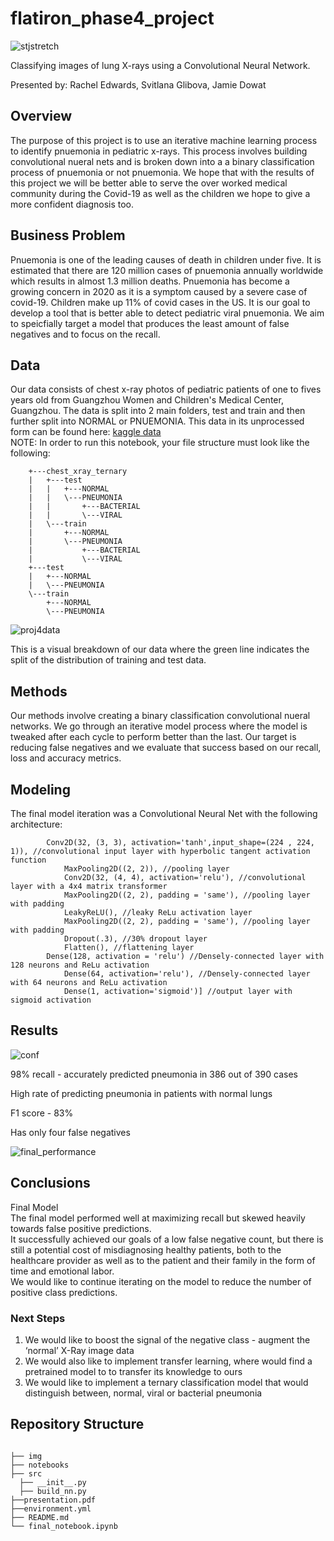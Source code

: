 # flatiron_phase4_project
![stjstretch](./img/stjstretch.JPG)

Classifying images of lung X-rays using a Convolutional Neural Network.


Presented by: Rachel Edwards, Svitlana Glibova, Jamie Dowat

## Overview
The purpose of this project is to use an iterative machine learning process to identify pnuemonia in pediatric x-rays. This process involves building convolutional nueral nets and is broken down into a a binary classification process of pnuemonia or not pnuemonia. We hope that with the results of this project we will be better able to serve the over worked medical community during the Covid-19 as well as the children we hope to give a more confident diagnosis too.


## Business Problem
Pnuemonia is one of the leading causes of death in children under five. It is estimated that there are 120 million cases of pnuemonia annually worldwide which results in almost 1.3 million deaths. Pnuemonia has become a growing concern in 2020 as it is a symptom caused by a severe case of covid-19. Children make up 11% of covid cases in the US. It is our goal to develop a tool that is better able to detect pediatric viral pnuemonia. We aim to speicfially target a model that produces the least amount of false negatives and to focus on the recall.

## Data
Our data consists of chest x-ray photos of pediatric patients of one to fives years old from Guangzhou Women and Children's Medical Center, Guangzhou. The data is split into 2 main folders, test and train and then further split into NORMAL or PNUEMONIA. This data in its unprocessed form can be found here: [kaggle data](https://www.kaggle.com/paultimothymooney/chest-xray-pneumonia)  
NOTE: In order to run this notebook, your file structure must look like the following:  
~~~
    +---chest_xray_ternary  
    |   +---test  
    |   |   +---NORMAL  
    |   |   \---PNEUMONIA
    |   |       +---BACTERIAL
    |   |       \---VIRAL
    |   \---train
    |       +---NORMAL
    |       \---PNEUMONIA
    |           +---BACTERIAL
    |           \---VIRAL
    +---test
    |   +---NORMAL
    |   \---PNEUMONIA
    \---train
        +---NORMAL
        \---PNEUMONIA
~~~ 

![proj4data](./img/proj4data.JPG)

This is a visual breakdown of our data where the green line indicates the split of the distribution of training and test data.

## Methods
Our methods involve creating a binary classification convolutional nueral networks. We go through an iterative model process where the model is tweaked after each cycle to perform better than the last. Our target is reducing false negatives and we evaluate that success based on our recall, loss and accuracy metrics. 

## Modeling  
The final model iteration was a Convolutional Neural Net with the following architecture:  
~~~
	    Conv2D(32, (3, 3), activation='tanh',input_shape=(224 , 224, 1)), //convolutional input layer with hyperbolic tangent activation function
            MaxPooling2D((2, 2)), //pooling layer
            Conv2D(32, (4, 4), activation='relu'), //convolutional layer with a 4x4 matrix transformer
            MaxPooling2D((2, 2), padding = 'same'), //pooling layer with padding
            LeakyReLU(), //leaky ReLu activation layer
            MaxPooling2D((2, 2), padding = 'same'), //pooling layer with padding
            Dropout(.3), //30% dropout layer 
            Flatten(), //flattening layer
	    Dense(128, activation = 'relu') //Densely-connected layer with 128 neurons and ReLu activation
            Dense(64, activation='relu'), //Densely-connected layer with 64 neurons and ReLu activation
            Dense(1, activation='sigmoid')] //output layer with sigmoid activation  
~~~
  
## Results
![conf](./img/conf.JPG)

98% recall - accurately predicted pneumonia in 386 out of 390 cases

High rate of predicting pneumonia in patients with normal lungs

F1 score - 83%

Has only four false negatives

![final_performance](./img/final_model_performance.png)


## Conclusions
Final Model  
The final model performed well at maximizing recall but skewed heavily towards false positive predictions.  
It successfully achieved our goals of a low false negative count, but there is still a potential cost of misdiagnosing healthy patients, both to the healthcare provider as well as to the patient and their family in the form of time and emotional labor.  
We would like to continue iterating on the model to reduce the number of positive class predictions.  
 

### Next Steps
 1. We would like to boost the signal of the negative class - augment the ‘normal’ X-Ray image data
 2. We would also like to implement transfer learning, where would find a pretrained model to to transfer its knowledge to ours
 3. We would like to implement a ternary classification model that would distinguish between, normal, viral or bacterial pneumonia

## Repository Structure
```

├── img
├── notebooks
├── src
  ├── __init__.py
  ├── build_nn.py
├──presentation.pdf
├──environment.yml
├── README.md
└── final_notebook.ipynb
